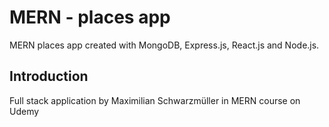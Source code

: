# MERN - places app

MERN places app created with MongoDB, Express.js, React.js and Node.js.



## Introduction
Full stack application by Maximilian Schwarzmüller in MERN course on Udemy


